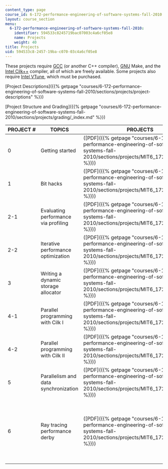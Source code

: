 ```yaml
---
content_type: page
course_id: 6-172-performance-engineering-of-software-systems-fall-2010
layout: course_section
menu:
  6-172-performance-engineering-of-software-systems-fall-2010:
    identifier: 594533c8245719bac07003c4a6cf05e8
    name: Projects
    weight: 40
title: Projects
uid: 594533c8-2457-19ba-c070-03c4a6cf05e8
---
```


These projects require [GCC](http://gcc.gnu.org/) (or another C++ compiler), [GNU](http://www.gnu.org/software/make/) Make, and the [Intel Cilk++](http://software.intel.com/en-us/articles/intel-cilk/) compiler, all of which are freely available. Some projects also require [Intel VTune](http://software.intel.com/en-us/intel-vtune/), which must be purchased.

[Project Descriptions]({{% getpage "courses/6-172-performance-engineering-of-software-systems-fall-2010/sections/projects/project-descriptions" %}})

[Project Structure and Grading]({{% getpage "courses/6-172-performance-engineering-of-software-systems-fall-2010/sections/projects/grading/_index.md" %}})

| PROJECT # | TOPICS | PROJECTS | SUPPORTING FILES |
| --- | --- | --- | --- |
| 0 | Getting started | ([PDF]({{% getpage "courses/6-172-performance-engineering-of-software-systems-fall-2010/sections/projects/MIT6_172F10_proj0" %}})) | ([ZIP]({{% getpage "courses/65a88a14a75c8f5a43c4669c35d0822d_proj0.zip/sections" %}})) |
| 1 | Bit hacks | ([PDF]({{% getpage "courses/6-172-performance-engineering-of-software-systems-fall-2010/sections/projects/MIT6_172F10_proj1" %}})) | ([ZIP]({{% getpage "courses/7590df0db13f9674b74dc2e0f26ad89c_proj1.zip/sections" %}})) |
| 2-1 | Evaluating performance via profiling | ([PDF]({{% getpage "courses/6-172-performance-engineering-of-software-systems-fall-2010/sections/projects/MIT6_172F10_proj2_1" %}})) | ([ZIP - 1.3MB]({{% getpage "courses/3c2c4f3318f1ed192e77910fe708d38c_proj2_1.zip/sections" %}}))  {{< br >}} |
| 2-2 | Iterative performance optimization | ([PDF]({{% getpage "courses/6-172-performance-engineering-of-software-systems-fall-2010/sections/projects/MIT6_172F10_proj2_2" %}})) | ([ZIP]({{% getpage "courses/b1156a2ed7b2eb2513710d20bf47e8f7_proj2_2.zip/sections" %}})) |
| 3 | Writing a dynamic storage allocator | ([PDF]({{% getpage "courses/6-172-performance-engineering-of-software-systems-fall-2010/sections/projects/MIT6_172F10_proj3" %}})) | ([ZIP]({{% getpage "courses/23cbf733dca7bd53365ca4e5b9f562d3_proj3.zip/sections" %}})) |
| 4-1 | Parallel programming with Cilk I | ([PDF]({{% getpage "courses/6-172-performance-engineering-of-software-systems-fall-2010/sections/projects/MIT6_172F10_proj4_1" %}})) | ([ZIP - 1.1MB]({{% getpage "courses/5fa8fa8d3ca497edc5c9a4f9c839a4a1_proj4_1.zip/sections" %}}))  {{< br >}} |
| 4-2 | Parallel programming with Cilk II | ([PDF]({{% getpage "courses/6-172-performance-engineering-of-software-systems-fall-2010/sections/projects/MIT6_172F10_proj4_2" %}})) | ([ZIP - 1.1MB]({{% getpage "courses/a915214ef3624488f1ed096cf9a83765_proj4_2.zip/sections" %}})) |
| 5 | Parallelism and data synchronization | ([PDF]({{% getpage "courses/6-172-performance-engineering-of-software-systems-fall-2010/sections/projects/MIT6_172F10_proj5" %}})) | {{< br >}}{{< br >}}Lock-based queue ([RTF]({{% getpage "courses/7e26952da04b21f1da3dfa20d104c608_lock-based.rtf/sections" %}})){{< br >}}{{< br >}}Lock-free queue ([RTF]({{% getpage "courses/f2c69edeab9bf5f7e7ff7387a014343d_lock-free.rtf/sections" %}})){{< br >}}{{< br >}} |
| 6 | Ray tracing performance derby | ([PDF]({{% getpage "courses/6-172-performance-engineering-of-software-systems-fall-2010/sections/projects/MIT6_172F10_proj6" %}})) | {{< br >}}{{< br >}}([ZIP - 1.2MB]({{% getpage "courses/f3f10496039a5565293154ce9de5f230_proj6.zip/sections" %}})){{< br >}}{{< br >}}Reference images:{{< br >}}{{< br >}}Scene 1 ([PNG - 1.5MB]({{% getpage "courses/344f0726e354052f9779ff75f6338818_scene1.png/sections" %}})){{< br >}}{{< br >}}Scene 2 ([PNG]({{% getpage "courses/268ee9e05fc7546da1b9689217834064_scene2.png/sections" %}})){{< br >}}{{< br >}}Scene 3 ([BMP - 1.0MB]({{% getpage "courses/58e34287270cdc460e202d12e905fac3_scene3.bmp/sections" %}})){{< br >}}{{< br >}}